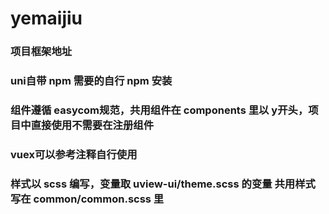 # yemaijiu
### 项目框架地址  [](http://www.uviewui.com/)
### uni自带 npm 需要的自行 npm 安装
### 组件遵循 easycom规范，共用组件在 components 里以 y开头，项目中直接使用不需要在注册组件
### vuex可以参考注释自行使用
### 样式以 scss 编写，变量取 uview-ui/theme.scss 的变量 共用样式写在 common/common.scss 里
